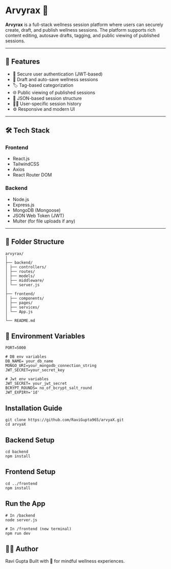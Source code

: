 # Arvyrax 🌿

**Arvyrax** is a full-stack wellness session platform where users can securely create, draft, and publish wellness sessions. The platform supports rich content editing, autosave drafts, tagging, and public viewing of published sessions.

---

## 🚀 Features

- 🔐 Secure user authentication (JWT-based)
- 📝 Draft and auto-save wellness sessions
- 🏷️ Tag-based categorization
- 🌐 Public viewing of published sessions
- 📁 JSON-based session structure
- 🕵️‍♂️ User-specific session history
- ⚙️ Responsive and modern UI

---

## 🛠 Tech Stack

### Frontend
- React.js
- TailwindCSS
- Axios
- React Router DOM

### Backend
- Node.js
- Express.js
- MongoDB (Mongoose)
- JSON Web Token (JWT)
- Multer (for file uploads if any)

---

## 📁 Folder Structure
```
arvyrax/
│
├── backend/
│ ├── controllers/
│ ├── routes/
│ ├── models/
│ ├── middleware/
│ └── server.js
│
├── frontend/
│ ├── components/
│ ├── pages/
│ ├── services/
│ └── App.js
│
└── README.md
```

## 🔑 Environment Variables
```
PORT=5000

# DB env variables
DB_NAME= your_db_name
MONGO_URI=your_mongodb_connection_string
JWT_SECRET=your_secret_key

# Jwt env variables
JWT_SECRET= your_jwt_secret
BCRYPT_ROUNDS= no_of_bcrypt_salt_round
JWT_EXPIRY='1d'

```

## Installation Guide
```
git clone https://github.com/RaviGupta965/arvyaX.git
cd arvyaX
```

## Backend Setup
```
cd backend
npm install
```

## Frontend Setup
```
cd ../frontend
npm install
```

## Run the App
```
# In /backend
node server.js

# In /frontend (new terminal)
npm run dev
```

## 🧑‍💻 Author
Ravi Gupta
Built with 💙 for mindful wellness experiences.